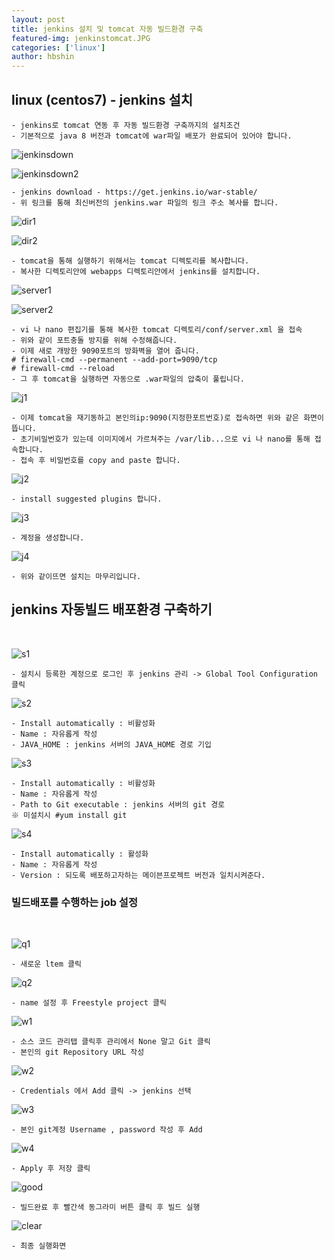 ```yaml
---
layout: post
title: jenkins 설치 및 tomcat 자동 빌드환경 구축
featured-img: jenkinstomcat.JPG
categories: ['linux']
author: hbshin
---
```


## linux (centos7) - jenkins 설치 

```
- jenkins로 tomcat 연동 후 자동 빌드환경 구축까지의 설치조건 
- 기본적으로 java 8 버전과 tomcat에 war파일 배포가 완료되어 있어야 합니다.
```
![jenkinsdown](../image/hbshin/20210901/jenkinsdown.PNG)

![jenkinsdown2](../image/hbshin/20210901/jenkinsdown2.PNG)
```
- jenkins download - https://get.jenkins.io/war-stable/
- 위 링크를 통해 최신버전의 jenkins.war 파일의 링크 주소 복사를 합니다.
```
![dir1](../image/hbshin/20210901/dir1.PNG)

![dir2](../image/hbshin/20210901/dir2.PNG)
```
- tomcat을 통해 실행하기 위해서는 tomcat 디렉토리를 복사합니다.
- 복사한 디렉토리안에 webapps 디렉토리안에서 jenkins를 설치합니다.
```
![server1](../image/hbshin/20210901/server1.PNG)

![server2](../image/hbshin/20210901/server2.PNG)
```
- vi 나 nano 편집기를 통해 복사한 tomcat 디렉토리/conf/server.xml 을 접속
- 위와 같이 포트충돌 방지를 위해 수정해줍니다.
- 이제 새로 개방한 9090포트의 방화벽을 열어 줍니다.
# firewall-cmd --permanent --add-port=9090/tcp
# firewall-cmd --reload
- 그 후 tomcat을 실행하면 자동으로 .war파일의 압축이 풀립니다.
```
![j1](../image/hbshin/20210901/j1.PNG)
```
- 이제 tomcat을 재기동하고 본인의ip:9090(지정한포트번호)로 접속하면 위와 같은 화면이 뜹니다.
- 초기비밀번호가 있는데 이미지에서 가르쳐주는 /var/lib...으로 vi 나 nano를 통해 접속합니다.
- 접속 후 비밀번호를 copy and paste 합니다.
```
![j2](../image/hbshin/20210901/j2.PNG)
```
- install suggested plugins 합니다.
```
![j3](../image/hbshin/20210901/j3.PNG)
```
- 계정을 생성합니다.
```
![j4](../image/hbshin/20210901/j4.PNG)
```
- 위와 같이뜨면 설치는 마무리입니다.
```

## jenkins 자동빌드 배포환경 구축하기
<br>

![s1](../image/hbshin/20210901/s1.PNG)
```
- 설치시 등록한 계정으로 로그인 후 jenkins 관리 -> Global Tool Configuration 클릭
```
![s2](../image/hbshin/20210901/s2.PNG)
```
- Install automatically : 비활성화
- Name : 자유롭게 작성
- JAVA_HOME : jenkins 서버의 JAVA_HOME 경로 기입
```
![s3](../image/hbshin/20210901/s3.PNG)
```
- Install automatically : 비활성화
- Name : 자유롭게 작성
- Path to Git executable : jenkins 서버의 git 경로 
※ 미설치시 #yum install git 
```
![s4](../image/hbshin/20210901/s4.PNG)
```
- Install automatically : 활성화
- Name : 자유롭게 작성
- Version : 되도록 배포하고자하는 메이븐프로젝트 버전과 일치시켜준다.
```

### 빌드배포를 수행하는 job 설정
<br>

![q1](../image/hbshin/20210901/q1.PNG)
```
- 새로운 ltem 클릭
```
![q2](../image/hbshin/20210901/q2.PNG)
```
- name 설정 후 Freestyle project 클릭
```
![w1](../image/hbshin/20210901/w1.PNG)
```
- 소스 코드 관리탭 클릭후 관리에서 None 말고 Git 클릭
- 본인의 git Repository URL 작성 
```
![w2](../image/hbshin/20210901/w2.PNG)
```
- Credentials 에서 Add 클릭 -> jenkins 선택 
```
![w3](../image/hbshin/20210901/w3.PNG)
```
- 본인 git계정 Username , password 작성 후 Add
```
![w4](../image/hbshin/20210901/w4.PNG)
```
- Apply 후 저장 클릭
```
![good](../image/hbshin/20210901/good.PNG)
```
- 빌드완료 후 빨간색 동그라미 버튼 클릭 후 빌드 실행 
```
![clear](../image/hbshin/20210901/clear.PNG)
```
- 최종 실행화면
```
